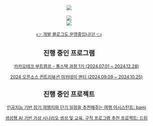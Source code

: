 <div align=center>
	<img src="https://capsule-render.vercel.app/api?type=rect&color=gradient&text=%20%20MINJE%20%20&fontAlign=30&fontSize=30&textBg=true&desc=Welcome%20to%20my%20github&descAlign=60&descAlignY=50"/>
</div>

<br>

<div align=center>
  	<img src="http://mazassumnida.wtf/api/v2/generate_badge?boj=alswp006"/>
</div>

<div align=center>
  	<img src="https://github-readme-stats.vercel.app/api?username=alswp006&count_private=true"/>
</div>
<br>
<div align=center>
	<a href = "https://velog.io/@alswp006/posts" target="_blank">👉 개발 블로그도 운영중입니다! 👈</a>
</div>

<div align=center>
    <h2>진행 중인 프로그램</h2>
    <ul>
        <ul><a href = "https://github.com/KakaotechBootcamp1st-milo-memories" target="_blank">카카오테크 부트캠프 - 풀스택 과정 1기 (2024.07.01 ~ 2024.12.28)</a></ul>
        <ul><a href = "https://www.contribution.ac/" target="_blank">2024 오픈소스 컨트리뷰션 아카데미 멘티 (2024.09.09 ~ 2024.10.25)</a></ul>
    </ul>
    <h2>진행 중인 프로젝트</h2>
    <ul>
        <ul><a href="https://github.com/ktb1-eight" target="_blank">인공지능 기반 장기 여행지와 단기 일정을 추천해주는 여행 어시스턴트: bami</a></ul>
        <ul><a href="https://github.com/KakaoTech-Hackathon-Dream" target="_blank">생성형 AI 기반 가상 시나리오 생성 및 교육, 구직 프로그램 추천 프로젝트: 드림</a></ul>
    </ul>
</div>
